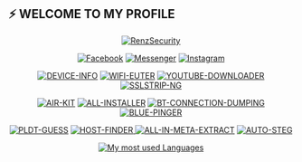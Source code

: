 ## ⚡ WELCOME TO MY PROFILE
<p align="center"><a href="[https://avatars0.githubusercontent.com/u/52001009?s=460&u=1292c6a3f7ac594f6e8c8414f433692779be9285&v=4](https://avatars.githubusercontent.com/u/127288610?v=4)" height='195' alt="renzsecurity">
<a href="https://github.com/renzsecurity"><img title="RenzSecurity" src="https://github-readme-stats.vercel.app/api?username=renzsecurity&show_icons=true&include_all_commits=true&theme=gruvbox&cache_seconds=3200"></a>
</p>

<p align="center">
<a href="https://facebook.com/rosselleb"><img title="Facebook" src="https://img.shields.io/badge/Facebook-red?style=for-the-badge&logo=facebook"></a>
<a href="https://m.me/rosselleb"><img title="Messenger" src="https://img.shields.io/badge/Messenger-red?style=for-the-badge&logo=messenger"></a>
<a href="https://www.instagram.com/__renzdev__"><img title="Instagram" src="https://img.shields.io/badge/INSTAGRAM-purple?style=for-the-badge&logo=instagram"></a>

<p align="center">
<a href="https://github.com/mkdirlove/DEVICE-INFO"><img title="DEVICE-INFO" src="https://github-readme-stats.vercel.app/api/pin/?username=mkdirlove&repo=DEVICE-INFO&theme=outrun"></a>
<a href="https://github.com/mkdirlove/WIFI-EUTER"><img title="WIFI-EUTER" src="https://github-readme-stats.vercel.app/api/pin/?username=mkdirlove&repo=WIFI-EUTER&theme=outrun"></a>
<a href="https://github.com/mkdirlove/YOUTUBE-DOWNLOADER"><img title="YOUTUBE-DOWNLOADER" src="https://github-readme-stats.vercel.app/api/pin/?username=mkdirlove&repo=YOUTUBE-DOWNLOADER&theme=outrun"></a>
<a href="https://github.com/mkdirlove/SSLSTRIP-NG"><img title="SSLSTRIP-NG" src="https://github-readme-stats.vercel.app/api/pin/?username=mkdirlove&repo=SSLSTRIP-NG&theme=outrun"></a>
</p>

<p align="center">
<a href="https://github.com/mkdirlove/AIR-KIT"><img title="AIR-KIT" src="https://github-readme-stats.vercel.app/api/pin/?username=mkdirlove&repo=AIR-KIT&theme=outrun"></a>
<a href="https://github.com/mkdirlove/ALL-INSTALLER"><img title="ALL-INSTALLER" src="https://github-readme-stats.vercel.app/api/pin/?username=mkdirlove&repo=ALL-INSTALLER&theme=outrun"></a>
<a href="https://github.com/mkdirlove/BT-CONNECTION-DUMPING"><img title="BT-CONNECTION-DUMPING" src="https://github-readme-stats.vercel.app/api/pin/?username=mkdirlove&repo=BT-CONNECTION-DUMPING&theme=outrun"></a>
<a href="https://github.com/mkdirlove/BLUE-PINGER"><img title="BLUE-PINGER" src="https://github-readme-stats.vercel.app/api/pin/?username=mkdirlove&repo=BLUE-PINGER&theme=outrun"></a>
</p>

<p align="center">
<a href="https://github.com/mkdirlove/PLDT-GUESS"><img title="PLDT-GUESS" src="https://github-readme-stats.vercel.app/api/pin/?username=mkdirlove&repo=PLDT-GUESS&theme=outrun"></a>
<a href="https://github.com/mkdirlove/HOST-FINDER"><img title="HOST-FINDER" src="https://github-readme-stats.vercel.app/api/pin/?username=mkdirlove&repo=HOST-FINDER&theme=outrun"</a>
<a href="https://github.com/mkdirlove/ALL-IN-META-EXTRACT"><img title="ALL-IN-META-EXTRACT" src="https://github-readme-stats.vercel.app/api/pin/?username=mkdirlove&repo=ALL-IN-META-EXTRACT&theme=outrun"></a>
<a href="https://github.com/mkdirlove/AUTO-STEG"><img title="AUTO-STEG" src="https://github-readme-stats.vercel.app/api/pin/?username=mkdirlove&repo=AUTO-STEG&theme=outrun"></a>

<p align="center">
<a href="https://github.com/renzsecurity/"><img title="My most used Languages" src="https://github-readme-stats.vercel.app/api/top-langs/?username=mkdirlove&layout=pie&theme=maroongold"></a>

